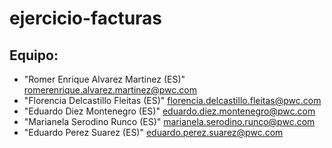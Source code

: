# ejercicio-facturas


## Equipo:

- "Romer Enrique Alvarez Martinez (ES)" <romerenrique.alvarez.martinez@pwc.com>
- "Florencia Delcastillo Fleitas (ES)" <florencia.delcastillo.fleitas@pwc.com>
- "Eduardo Diez Montenegro (ES)" <eduardo.diez.montenegro@pwc.com>
- "Marianela Serodino Runco (ES)" <marianela.serodino.runco@pwc.com>
- "Eduardo Perez Suarez (ES)" <eduardo.perez.suarez@pwc.com>
